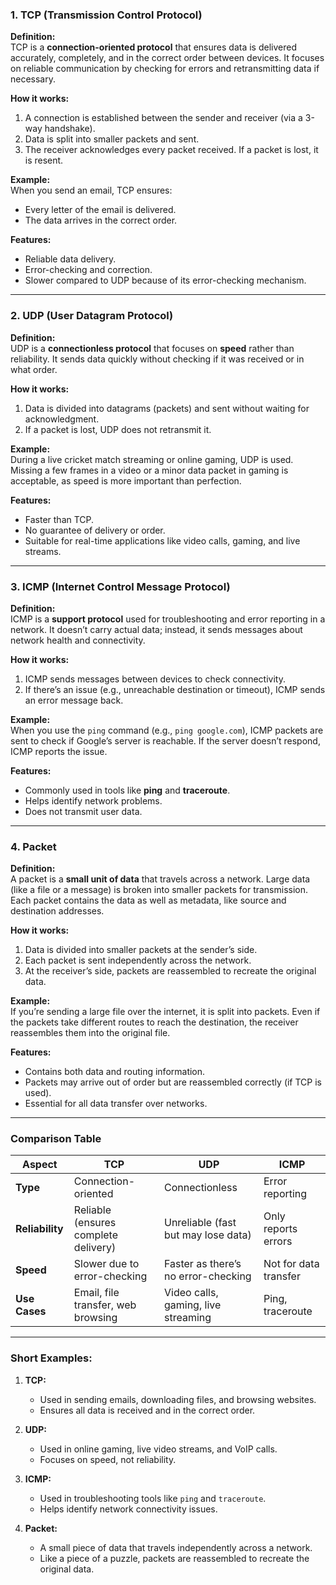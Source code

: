 ### **1. TCP (Transmission Control Protocol)**  
**Definition:**  
TCP is a **connection-oriented protocol** that ensures data is delivered accurately, completely, and in the correct order between devices. It focuses on reliable communication by checking for errors and retransmitting data if necessary.  

**How it works:**  
1. A connection is established between the sender and receiver (via a 3-way handshake).  
2. Data is split into smaller packets and sent.  
3. The receiver acknowledges every packet received. If a packet is lost, it is resent.

**Example:**  
When you send an email, TCP ensures:  
- Every letter of the email is delivered.  
- The data arrives in the correct order.  

**Features:**  
- Reliable data delivery.  
- Error-checking and correction.  
- Slower compared to UDP because of its error-checking mechanism.

---

### **2. UDP (User Datagram Protocol)**  
**Definition:**  
UDP is a **connectionless protocol** that focuses on **speed** rather than reliability. It sends data quickly without checking if it was received or in what order.  

**How it works:**  
1. Data is divided into datagrams (packets) and sent without waiting for acknowledgment.  
2. If a packet is lost, UDP does not retransmit it.

**Example:**  
During a live cricket match streaming or online gaming, UDP is used. Missing a few frames in a video or a minor data packet in gaming is acceptable, as speed is more important than perfection.  

**Features:**  
- Faster than TCP.  
- No guarantee of delivery or order.  
- Suitable for real-time applications like video calls, gaming, and live streams.

---

### **3. ICMP (Internet Control Message Protocol)**  
**Definition:**  
ICMP is a **support protocol** used for troubleshooting and error reporting in a network. It doesn’t carry actual data; instead, it sends messages about network health and connectivity.  

**How it works:**  
1. ICMP sends messages between devices to check connectivity.  
2. If there’s an issue (e.g., unreachable destination or timeout), ICMP sends an error message back.

**Example:**  
When you use the `ping` command (e.g., `ping google.com`), ICMP packets are sent to check if Google’s server is reachable. If the server doesn’t respond, ICMP reports the issue.

**Features:**  
- Commonly used in tools like **ping** and **traceroute**.  
- Helps identify network problems.  
- Does not transmit user data.

---

### **4. Packet**  
**Definition:**  
A packet is a **small unit of data** that travels across a network. Large data (like a file or a message) is broken into smaller packets for transmission. Each packet contains the data as well as metadata, like source and destination addresses.  

**How it works:**  
1. Data is divided into smaller packets at the sender’s side.  
2. Each packet is sent independently across the network.  
3. At the receiver’s side, packets are reassembled to recreate the original data.  

**Example:**  
If you’re sending a large file over the internet, it is split into packets. Even if the packets take different routes to reach the destination, the receiver reassembles them into the original file.

**Features:**  
- Contains both data and routing information.  
- Packets may arrive out of order but are reassembled correctly (if TCP is used).  
- Essential for all data transfer over networks.

---

### **Comparison Table**

| **Aspect**          | **TCP**                                | **UDP**                                | **ICMP**                |
|----------------------|----------------------------------------|----------------------------------------|-------------------------|
| **Type**            | Connection-oriented                   | Connectionless                        | Error reporting         |
| **Reliability**     | Reliable (ensures complete delivery)   | Unreliable (fast but may lose data)    | Only reports errors     |
| **Speed**           | Slower due to error-checking           | Faster as there’s no error-checking    | Not for data transfer   |
| **Use Cases**       | Email, file transfer, web browsing     | Video calls, gaming, live streaming    | Ping, traceroute        |

---

### **Short Examples:**

1. **TCP:**  
   - Used in sending emails, downloading files, and browsing websites.  
   - Ensures all data is received and in the correct order.

2. **UDP:**  
   - Used in online gaming, live video streams, and VoIP calls.  
   - Focuses on speed, not reliability.

3. **ICMP:**  
   - Used in troubleshooting tools like `ping` and `traceroute`.  
   - Helps identify network connectivity issues.

4. **Packet:**  
   - A small piece of data that travels independently across a network.  
   - Like a piece of a puzzle, packets are reassembled to recreate the original data.

